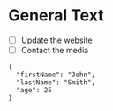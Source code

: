 # General Text
- [ ] Update the website
- [ ] Contact the media
```
{
  "firstName": "John",
  "lastName": "Smith",
  "age": 25
}
```
